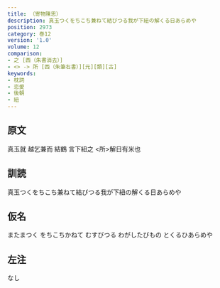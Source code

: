 ```yaml
---
title: （寄物陳思）
description: 真玉つくをちこち兼ねて結びつる我が下紐の解くる日あらめや
position: 2973
category: 巻12
version: '1.0'
volume: 12
comparison:
- 之 [西（朱書消去）]
- <> -> 所 [西（朱筆右書）][元][類][古]
keywords:
- 枕詞
- 恋愛
- 後朝
- 紐
---
```


## 原文

真玉就 越乞兼而 結鶴 言下紐之 <所>解日有米也

## 訓読

真玉つくをちこち兼ねて結びつる我が下紐の解くる日あらめや

## 仮名

またまつく をちこちかねて むすびつる わがしたびもの とくるひあらめや

## 左注

なし
